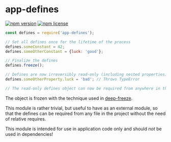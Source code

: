 # app-defines

[![npm version](https://img.shields.io/npm/v/app-defines.svg)](https://www.npmjs.com/package/app-defines)
[![npm license](https://img.shields.io/npm/l/app-defines.svg)](https://www.npmjs.com/package/app-defines)

```javascript
const defines = require('app-defines');

// Set all defines once for the lifetime of the process
defines.someConstant = 42;
defines.someOtherConstant = {luck: 'good'};

// Finalize the defines
defines.freeze();

// Defines are now irreversibly read-only (including nested properties)
defines.someOtherProperty.luck = 'bad'; // Throws TypeError

// The read-only defines object can now be required from anywhere in the app
```

The object is frozen with the technique used in [deep-freeze][1].

This module is rather trivial, but useful to have as an external module, so that
the defines can be required from any file in the project without the need of
relative requires.

This module is intended for use in application code only and should *not*
be used in dependencies!

[1]: https://github.com/substack/deep-freeze

